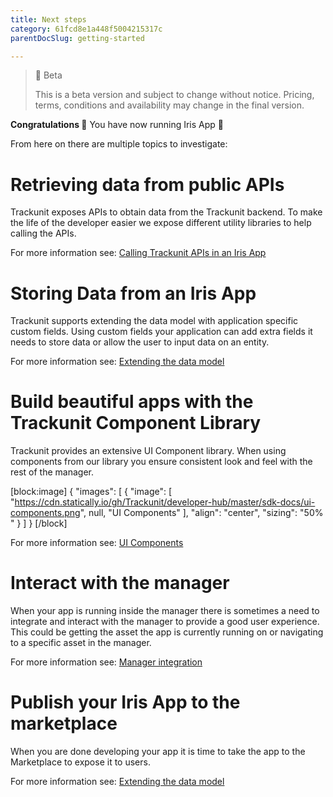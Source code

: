 ```yaml
---
title: Next steps
category: 61fcd8e1a448f5004215317c
parentDocSlug: getting-started

---
```

> 🚧 Beta
> 
> This is a beta version and subject to change without notice. Pricing, terms, conditions and availability may change in the final version.

**Congratulations 🎉** You have now running Iris App 👏

From here on there are multiple topics to investigate:

# Retrieving data from public APIs

Trackunit exposes APIs to obtain data from the Trackunit backend. To make the life of the developer easier we expose different utility libraries to help calling the APIs.

For more information see: [Calling Trackunit APIs in an Iris App](./public-apis)

# Storing Data from an Iris App

Trackunit supports extending the data model with application specific custom fields. Using custom fields your application can add extra fields it needs to store data or allow the user to input data on an entity.

For more information see: [Extending the data model](./save-data-from-your-app)

# Build beautiful apps with the Trackunit Component Library

Trackunit provides an extensive UI Component library. When using components from our library you ensure consistent look and feel with the rest of the manager.


[block:image]
{
  "images": [
    {
      "image": [
        "https://cdn.statically.io/gh/Trackunit/developer-hub/master/sdk-docs/ui-components.png",
        null,
        "UI Components"
      ],
      "align": "center",
      "sizing": "50% "
    }
  ]
}
[/block]

For more information see: [UI Components](/page/ui-components)

# Interact with the manager

When your app is running inside the manager there is sometimes a need to integrate and interact with the manager to provide a good user experience. This could be getting the asset the app is currently running on or navigating to a specific asset in the manager.

For more information see: [Manager integration](/page/runtime-libs)


# Publish your Iris App to the marketplace

When you are done developing your app it is time to take the app to the Marketplace to expose it to users.

For more information see: [Extending the data model](./publish-app)

